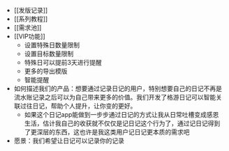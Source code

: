 - [[发版记录]]
- [[系列教程]]
- [[需求池]]
- [[VIP功能]]
    - 设置特殊日数量限制
    - 设置目标数量限制
    - 特殊日可以提前3天进行提醒
    - 更多的导出模版
    - 智能提醒
- 如何描述我们的产品：想要通过记录日记的用户，特别想要自己的日记不再是流水账记录之后可以为自己带来更多的价值。我们开发了格游日记可以智能关联过往日记，帮助个人提升，让你变的更好。
    - 如果这个日记app能做到一步步通过日记的方式让我从日常吐槽变成感恩生活，估计我自己的收获就不仅仅是记日记这个行为了，通过记日记得到了更深层的东西，这也许是我这类用户记日记更本质的需求吧
- 愿景：我们希望让日记可以记录你的记录
